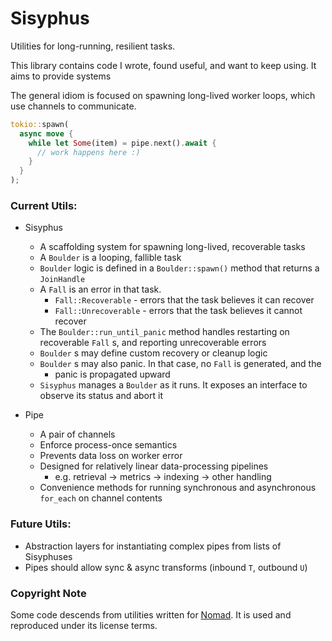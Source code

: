 # Sisyphus

Utilities for long-running, resilient tasks.

This library contains code I wrote, found useful, and want to keep using. It aims to provide systems

The general idiom is focused on spawning long-lived worker loops, which use channels to communicate.

```rust
tokio::spawn(
  async move {
    while let Some(item) = pipe.next().await {
      // work happens here :)
    }
  }
);
```

### Current Utils:

- Sisyphus

  - A scaffolding system for spawning long-lived, recoverable tasks
  - A `Boulder` is a looping, fallible task
  - `Boulder` logic is defined in a `Boulder::spawn()` method that returns a
    `JoinHandle`
  - A `Fall` is an error in that task.
    - `Fall::Recoverable` - errors that the task believes it can recover
    - `Fall::Unrecoverable` - errors that the task believes it cannot recover
  - The `Boulder::run_until_panic` method handles restarting on recoverable
    `Fall` s, and reporting unrecoverable errors
  - `Boulder` s may define custom recovery or cleanup logic
  - `Boulder` s may also panic. In that case, no `Fall` is generated, and the
    - panic is propagated upward
  - `Sisyphus` manages a `Boulder` as it runs. It exposes an interface to
    observe its status and abort it

- Pipe
  - A pair of channels
  - Enforce process-once semantics
  - Prevents data loss on worker error
  - Designed for relatively linear data-processing pipelines
    - e.g. retrieval -> metrics -> indexing -> other handling
  - Convenience methods for running synchronous and asynchronous `for_each` on channel contents

### Future Utils:

- Abstraction layers for instantiating complex pipes from lists of Sisyphuses
- Pipes should allow sync & async transforms (inbound `T`, outbound `U`)

### Copyright Note

Some code descends from utilities written for [Nomad](https://github.com/nomad-xyz/rust/tree/prestwich/monitor/agent-utils). It is used and reproduced under its license terms.
